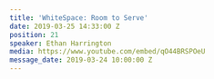 ```yaml
---
title: 'WhiteSpace: Room to Serve'
date: 2019-03-25 14:33:00 Z
position: 21
speaker: Ethan Harrington
media: https://www.youtube.com/embed/qO44BRSPOeU
message_date: 2019-03-24 10:00:00 Z
---
```


